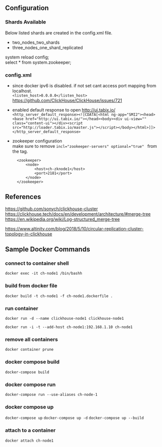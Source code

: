 ## Configuration

### Shards Available

Below listed shards are created in the config.xml file.

- two_nodes_two_shards 
- three_nodes_one_shard_replicated

system reload config;  
select * from system.zookeeper;


### config.xml
- since docker ipv6 is disabled. if not set cant access port mapping from localhost.  
`<listen_host>0.0.0.0</listen_host>`
https://github.com/ClickHouse/ClickHouse/issues/721


- enabled default response to open http://ui.tabix.io/  
`<http_server_default_response><![CDATA[<html ng-app="SMI2"><head><base href="http://ui.tabix.io/"></head><body><div ui-view="" class="content-ui"></div><script src="http://loader.tabix.io/master.js"></script></body></html>]]></http_server_default_response>`

- zookeeper configuration  
make sure to remove `incl="zookeeper-servers" optional="true" ` from the tag.

        <zookeeper>
            <node>
                <host>ch-zknode1</host>
                <port>2181</port>
            </node>
        </zookeeper>



## References
https://github.com/sonych/clickhouse-cluster
https://clickhouse.tech/docs/en/development/architecture/#merge-tree
https://en.wikipedia.org/wiki/Log-structured_merge-tree

https://www.altinity.com/blog/2018/5/10/circular-replication-cluster-topology-in-clickhouse




## Sample Docker Commands

### connect to container shell
`docker exec -it ch-node1 /bin/bashh`

### build from docker file
`docker build -t ch-node1 -f ch-node1.dockerfile .`

### run container
`docker run -d --name clickhouse-node1 clickhouse-node1`

`docker run -i -t --add-host ch-node1:192.168.1.10 ch-node1 `

### remove all containers
`docker container prune`

### docker compose build
`docker-compose build`

### docker compose run
`docker-compose run --use-aliases ch-node-1`

### docker compose up
`docker-compose up`
`docker-compose up -d`
`docker-compose up --build`

### attach to a container 
`docker attach ch-node1`